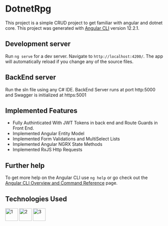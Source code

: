# DotnetRpg
This project is a simple CRUD project to get familiar with angular and dotnet core.
This project was generated with [Angular CLI](https://github.com/angular/angular-cli) version 12.2.1.

## Development server

Run `ng serve` for a dev server. Navigate to `http://localhost:4200/`. The app will automatically reload if you change any of the source files.

## BackEnd server

Run the sln file using any C# IDE. BackEnd Server runs at port http:5000 and Swagger is initialized at https:5001

## Implemented Features

* Fully Authinticated With JWT Tokens in back end and Route Guards in Front End.
* Implemented Angular Entity Model 
* Implemented Form Validations and MultiSelect Lists
* Implemented Angular NGRX State Methods
* Implemented RxJS Http Requests

## Further help

To get more help on the Angular CLI use `ng help` or go check out the [Angular CLI Overview and Command Reference](https://angular.io/cli) page.

## Technologies Used

<img width="40" alt="1" src="https://user-images.githubusercontent.com/75543501/132356934-8796b1bb-def5-496a-b5b4-8a5ec23602a2.png"> <img width="40" alt="2" src="https://user-images.githubusercontent.com/75543501/132356943-f449805b-1762-4aa6-bf17-44bbcb5a993a.png"> <img width="40" alt="3" src="https://user-images.githubusercontent.com/75543501/132356948-76465e4a-35d3-4838-adb0-f5f8bbeee181.png">

